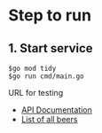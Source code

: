 # Step to run

## 1. Start service
```
$go mod tidy
$go run cmd/main.go
```

URL for testing
* [API Documentation](http://localhost:8080/docs/index.html)
* [List of all beers](http://localhost:8080/beer/)
